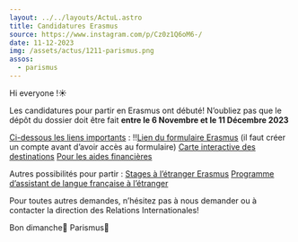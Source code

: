 ```yaml
---
layout: ../../layouts/ActuL.astro
title: Candidatures Erasmus
source: https://www.instagram.com/p/Cz0z1Q6oM6-/
date: 11-12-2023
img: /assets/actus/1211-parismus.png
assos:
  - parismus
---
```


Hi everyone !☀️

Les candidatures pour partir en Erasmus ont débuté! N’oubliez pas que le dépôt du dossier doit être fait __entre le 6 Novembre et le 11 Décembre 2023__

<u>Ci-dessous les liens importants</u> :
‼️[Lien du formulaire Erasmus](https://paris4.moveonfr.com/form/651d5f5464819ee5500f0197/fra) (il faut créer un compte avant d’avoir accès au formulaire)
[Carte interactive des destinations](https://paris4.moveonfr.com/publisher/1/fra)
[Pour les aides financières](https://ent.sorbonne-universite.fr/lettresetudiants/fr/relationsinternationales/partir-a-etranger/aides-ala-mobilite-sur-criteres-sociaux.html)

Autres possibilités pour partir : 
[Stages à l’étranger Erasmus](https://erasmusintern.org/)
[Programme d’assistant de langue française à l’étranger](https://www.france-educationinternational.fr/partir-letranger/devenirassistant-de-langue-francaiseletranger?langue=fr)

Pour toutes autres demandes, n’hésitez pas à nous demander ou à contacter la direction des Relations Internationales!

Bon dimanche💙
Parismus💙